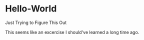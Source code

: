 # Hello-World
Just Trying to Figure This Out


This seems like an excercise I should've learned a long time ago.
